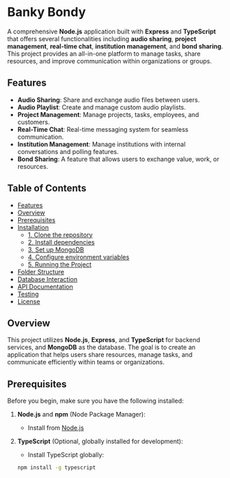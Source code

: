 # Banky Bondy

A comprehensive **Node.js** application built with **Express** and **TypeScript** that offers several functionalities including **audio sharing**, **project management**, **real-time chat**, **institution management**, and **bond sharing**. This project provides an all-in-one platform to manage tasks, share resources, and improve communication within organizations or groups.

## Features

-   **Audio Sharing**: Share and exchange audio files between users.
-   **Audio Playlist**: Create and manage custom audio playlists.
-   **Project Management**: Manage projects, tasks, employees, and customers.
-   **Real-Time Chat**: Real-time messaging system for seamless communication.
-   **Institution Management**: Manage institutions with internal conversations and polling features.
-   **Bond Sharing**: A feature that allows users to exchange value, work, or resources.

## Table of Contents

-   [Features](#features)
-   [Overview](#overview)
-   [Prerequisites](#prerequisites)
-   [Installation](#installation)
    -   [1. Clone the repository](#1-clone-the-repository)
    -   [2. Install dependencies](#2-install-dependencies)
    -   [3. Set up MongoDB](#3-set-up-mongodb)
    -   [4. Configure environment variables](#4-configure-environment-variables)
    -   [5. Running the Project](#5-running-the-project)
-   [Folder Structure](#folder-structure)
-   [Database Interaction](#database-interaction)
-   [API Documentation](#api-documentation)
-   [Testing](#testing)
-   [License](#license)

## Overview

This project utilizes **Node.js**, **Express**, and **TypeScript** for backend services, and **MongoDB** as the database. The goal is to create an application that helps users share resources, manage tasks, and communicate efficiently within teams or organizations.

## Prerequisites

Before you begin, make sure you have the following installed:

1. **Node.js** and **npm** (Node Package Manager):

    - Install from [Node.js](https://nodejs.org/)

2. **TypeScript** (Optional, globally installed for development):
    - Install TypeScript globally:
    ```bash
    npm install -g typescript
    ```


<!-- Security scan triggered at 2025-09-28 15:52:20 -->